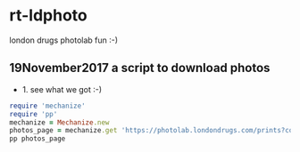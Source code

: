 # rt-ldphoto
london drugs photolab fun :-)
## 19November2017 a script to download photos
* 1\. see what we got :-)
```ruby
require 'mechanize'
require 'pp'
mechanize = Mechanize.new
photos_page = mechanize.get 'https://photolab.londondrugs.com/prints?coll=mVnr3ZX2GN3v1K46YLzyJxjo'
pp photos_page
```
